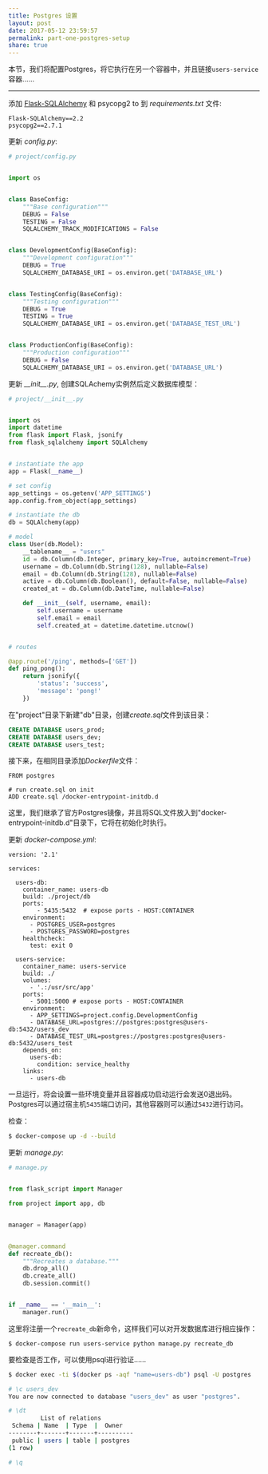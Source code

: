 ```yaml
---
title: Postgres 设置
layout: post
date: 2017-05-12 23:59:57
permalink: part-one-postgres-setup
share: true
---
```


本节，我们将配置Postgres，将它执行在另一个容器中，并且链接`users-service`容器……

---

添加 [Flask-SQLAlchemy](http://flask-sqlalchemy.pocoo.org/) 和 psycopg2 to 到 *requirements.txt* 文件:

```
Flask-SQLAlchemy==2.2
psycopg2==2.7.1
```

更新 *config.py*:

```python
# project/config.py


import os


class BaseConfig:
    """Base configuration"""
    DEBUG = False
    TESTING = False
    SQLALCHEMY_TRACK_MODIFICATIONS = False


class DevelopmentConfig(BaseConfig):
    """Development configuration"""
    DEBUG = True
    SQLALCHEMY_DATABASE_URI = os.environ.get('DATABASE_URL')


class TestingConfig(BaseConfig):
    """Testing configuration"""
    DEBUG = True
    TESTING = True
    SQLALCHEMY_DATABASE_URI = os.environ.get('DATABASE_TEST_URL')


class ProductionConfig(BaseConfig):
    """Production configuration"""
    DEBUG = False
    SQLALCHEMY_DATABASE_URI = os.environ.get('DATABASE_URL')
```

更新 *\_\_init\_\_.py*, 创建SQLAchemy实例然后定义数据库模型：
```python
# project/__init__.py


import os
import datetime
from flask import Flask, jsonify
from flask_sqlalchemy import SQLAlchemy


# instantiate the app
app = Flask(__name__)

# set config
app_settings = os.getenv('APP_SETTINGS')
app.config.from_object(app_settings)

# instantiate the db
db = SQLAlchemy(app)

# model
class User(db.Model):
    __tablename__ = "users"
    id = db.Column(db.Integer, primary_key=True, autoincrement=True)
    username = db.Column(db.String(128), nullable=False)
    email = db.Column(db.String(128), nullable=False)
    active = db.Column(db.Boolean(), default=False, nullable=False)
    created_at = db.Column(db.DateTime, nullable=False)

    def __init__(self, username, email):
        self.username = username
        self.email = email
        self.created_at = datetime.datetime.utcnow()


# routes

@app.route('/ping', methods=['GET'])
def ping_pong():
    return jsonify({
        'status': 'success',
        'message': 'pong!'
    })
```

在"project"目录下新建"db"目录，创建*create.sql*文件到该目录：

```sql
CREATE DATABASE users_prod;
CREATE DATABASE users_dev;
CREATE DATABASE users_test;
```

接下来，在相同目录添加*Dockerfile*文件：

```
FROM postgres

# run create.sql on init
ADD create.sql /docker-entrypoint-initdb.d
```

这里，我们继承了官方Postgres镜像，并且将SQL文件放入到"docker-entrypoint-initdb.d"目录下，它将在初始化时执行。

更新 *docker-compose.yml*:

```
version: '2.1'

services:

  users-db:
    container_name: users-db
    build: ./project/db
    ports:
        - 5435:5432  # expose ports - HOST:CONTAINER
    environment:
      - POSTGRES_USER=postgres
      - POSTGRES_PASSWORD=postgres
    healthcheck:
      test: exit 0

  users-service:
    container_name: users-service
    build: ./
    volumes:
      - '.:/usr/src/app'
    ports:
      - 5001:5000 # expose ports - HOST:CONTAINER
    environment:
      - APP_SETTINGS=project.config.DevelopmentConfig
      - DATABASE_URL=postgres://postgres:postgres@users-db:5432/users_dev
      - DATABASE_TEST_URL=postgres://postgres:postgres@users-db:5432/users_test
    depends_on:
      users-db:
        condition: service_healthy
    links:
      - users-db
```

一旦运行，将会设置一些环境变量并且容器成功启动运行会发送0退出码。Postgres可以通过宿主机`5435`端口访问，其他容器则可以通过`5432`进行访问。

检查：

```sh
$ docker-compose up -d --build
```

更新 *manage.py*:

```python
# manage.py


from flask_script import Manager

from project import app, db


manager = Manager(app)


@manager.command
def recreate_db():
    """Recreates a database."""
    db.drop_all()
    db.create_all()
    db.session.commit()


if __name__ == '__main__':
    manager.run()
```

这里将注册一个`recreate_db`新命令，这样我们可以对开发数据库进行相应操作：
```
$ docker-compose run users-service python manage.py recreate_db
```

要检查是否工作，可以使用psql进行验证……

```sh
$ docker exec -ti $(docker ps -aqf "name=users-db") psql -U postgres

# \c users_dev
You are now connected to database "users_dev" as user "postgres".

# \dt
         List of relations
 Schema | Name  | Type  |  Owner
--------+-------+-------+----------
 public | users | table | postgres
(1 row)

# \q
```
